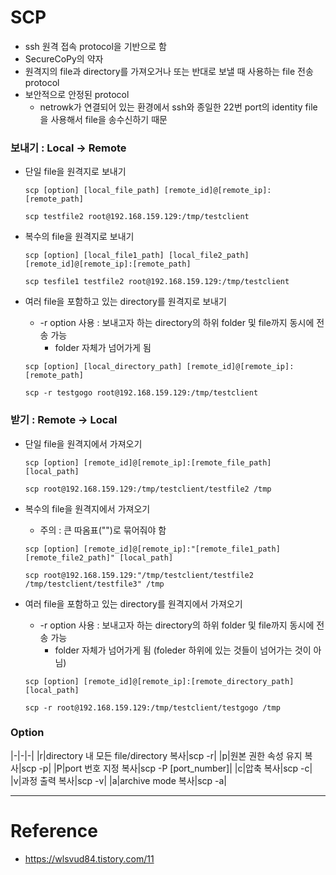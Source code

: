# SCP

- ssh 원격 접속 protocol을 기반으로 함
- SecureCoPy의 약자
- 원격지의 file과 directory를 가져오거나 또는 반대로 보낼 때 사용하는 file 전송 protocol
- 보안적으로 안정된 protocol
  - netrowk가 연결되어 있는 환경에서 ssh와 종일한 22번 port의 identity file을 사용해서 file을 송수신하기 때문

### 보내기 : Local -> Remote

- 단일 file을 원격지로 보내기
  ```shell
  scp [option] [local_file_path] [remote_id]@[remote_ip]:[remote_path]
  ```
  ```shell
  scp testfile2 root@192.168.159.129:/tmp/testclient
  ```

- 복수의 file을 원격지로 보내기
  ```shell
  scp [option] [local_file1_path] [local_file2_path] [remote_id]@[remote_ip]:[remote_path]
  ```
  ```shell
  scp tesfile1 testfile2 root@192.168.159.129:/tmp/testclient
  ```

- 여러 file을 포함하고 있는 directory를 원격지로 보내기
  - -r option 사용 : 보내고자 하는 directory의 하위 folder 및 file까지 동시에 전송 가능
    - folder 자체가 넘어가게 됨
  ```shell
  scp [option] [local_directory_path] [remote_id]@[remote_ip]:[remote_path]
  ```
  ```shell
  scp -r testgogo root@192.168.159.129:/tmp/testclient
  ```

### 받기 : Remote -> Local

- 단일 file을 원격지에서 가져오기
  ```shell
  scp [option] [remote_id]@[remote_ip]:[remote_file_path] [local_path] 
  ```
  ```shell
  scp root@192.168.159.129:/tmp/testclient/testfile2 /tmp
  ```

- 복수의 file을 원격지에서 가져오기
  - 주의 : 큰 따옴표("")로 묶어줘야 함
  ```shell
  scp [option] [remote_id]@[remote_ip]:"[remote_file1_path] [remote_file2_path]" [local_path]
  ```
  ```shell
  scp root@192.168.159.129:"/tmp/testclient/testfile2 /tmp/testclient/testfile3" /tmp
  ```

- 여러 file을 포함하고 있는 directory를 원격지에서 가져오기
  - -r option 사용 : 보내고자 하는 directory의 하위 folder 및 file까지 동시에 전송 가능
    - folder 자체가 넘어가게 됨 (foleder 하위에 있는 것들이 넘어가는 것이 아님)
  ```shell
  scp [option] [remote_id]@[remote_ip]:[remote_directory_path] [local_path]
  ```
  ```shell
  scp -r root@192.168.159.129:/tmp/testclient/testgogo /tmp
  ```

### Option

|-|-|-|
|r|directory 내 모든 file/directory 복사|scp -r|
|p|원본 권한 속성 유지 복사|scp -p|
|P|port 번호 지정 복사|scp -P [port_number]|
|c|압축 복사|scp -c|
|v|과정 출력 복사|scp -v|
|a|archive mode 복사|scp -a|

---

# Reference

- https://wlsvud84.tistory.com/11
